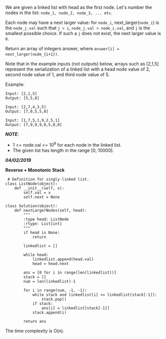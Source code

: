 We are given a linked list with head as the first node.  Let's number the nodes in the list: `node_1, node_2, node_3, ... etc`.

Each node may have a next larger value: for `node_i`, next_larger(`node_i`) is the `node_j.val` such that `j > i`, `node_j.val > node_i.val`, and `j` is the smallest possible choice.  If such a `j` does not exist, the next larger value is `0`.

Return an array of integers answer, where `answer[i] = next_larger(node_{i+1})`.

Note that in the example inputs (not outputs) below, arrays such as [2,1,5] represent the serialization of a linked list with a head node value of 2, second node value of 1, and third node value of 5.

Example:

```
Input: [2,1,5]
Output: [5,5,0]
```

```
Input: [2,7,4,3,5]
Output: [7,0,5,5,0]
```

```
Input: [1,7,5,1,9,2,5,1]
Output: [7,9,9,9,0,5,0,0]
```

***NOTE***:

 - 1 <= node.val <= 10<sup>9</sup> for each node in the linked list.
 - The given list has length in the range [0, 10000].
 
 
***04/02/2019***
 
**Reverse + Monotonic Stack**
 
```
 # Definition for singly-linked list.
class ListNode(object):
    def __init__(self, x):
        self.val = x
        self.next = None

class Solution(object):
    def nextLargerNodes(self, head):
        """
        :type head: ListNode
        :rtype: List[int]
        """
        if head is None:
            return
        
        linkedlist = []

        while head:
            linkedlist.append(head.val)
            head = head.next

        ans = [0 for i in range(len(linkedlist))]
        stack = []
        num = len(linkedlist)-1
        
        for i in range(num, -1, -1):
            while stack and linkedlist[i] >= linkedlist[stack[-1]]:
                stack.pop()
            if stack:    
                ans[i] = linkedlist[stack[-1]]    
            stack.append(i)

        return ans
```
The time complexity is O(n).

